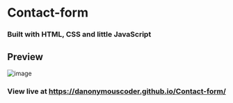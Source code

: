 # Contact-form
### Built with HTML, CSS and little JavaScript

## Preview

![image](https://github.com/user-attachments/assets/d885aef9-99e8-471d-b7ca-7d8a22cdbb09)


### View live at https://danonymouscoder.github.io/Contact-form/
